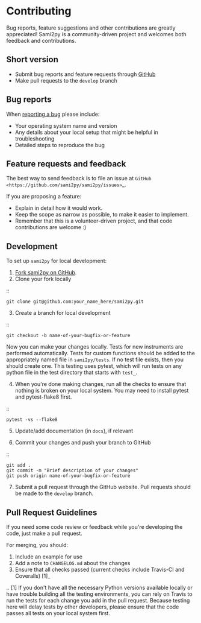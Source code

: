 Contributing
============

Bug reports, feature suggestions and other contributions are greatly
appreciated!  Sami2py is a community-driven project and welcomes both feedback and
contributions.

Short version
-------------

* Submit bug reports and feature requests through [GitHub](https://github.com/sami2py/sami2py/issues)
* Make pull requests to the ``develop`` branch

Bug reports
-----------

When [reporting a bug](https://github.com/sami2py/sami2py/issues>) please
include:

* Your operating system name and version
* Any details about your local setup that might be helpful in troubleshooting
* Detailed steps to reproduce the bug

Feature requests and feedback
-----------------------------

The best way to send feedback is to file an issue at
`GitHub <https://github.com/sami2py/sami2py/issues>`_.

If you are proposing a feature:

* Explain in detail how it would work.
* Keep the scope as narrow as possible, to make it easier to implement.
* Remember that this is a volunteer-driven project, and that code contributions
  are welcome :)

Development
-----------

To set up `sami2py` for local development:

1. [Fork sami2py on GitHub](https://github.com/sami2py/sami2py/fork).
2. Clone your fork locally

::

    git clone git@github.com:your_name_here/sami2py.git

3. Create a branch for local development

::

    git checkout -b name-of-your-bugfix-or-feature

   Now you can make your changes locally. Tests for new instruments are
   performed automatically.  Tests for custom functions should be added to the
   appropriately named file in ``sami2py/tests``.   If no test file exists,
   then you should create one.  This testing uses pytest, which will run tests
   on any python file in the test directory that starts with ``test_``.

4. When you're done making changes, run all the checks to ensure that nothing
   is broken on your local system.  You may need to install pytest and
   pytest-flake8 first.

::

    pytest -vs --flake8


5. Update/add documentation (in ``docs``), if relevant

6. Commit your changes and push your branch to GitHub

::

    git add .
    git commit -m "Brief description of your changes"
    git push origin name-of-your-bugfix-or-feature

7. Submit a pull request through the GitHub website. Pull requests should be
   made to the ``develop`` branch.

Pull Request Guidelines
-----------------------

If you need some code review or feedback while you're developing the code, just
make a pull request.

For merging, you should:

1. Include an example for use
2. Add a note to ``CHANGELOG.md`` about the changes
3. Ensure that all checks passed (current checks include Travis-CI
   and Coveralls) [1]_

.. [1] If you don't have all the necessary Python versions available locally or
       have trouble building all the testing environments, you can rely on
       Travis to run the tests for each change you add in the pull request.
       Because testing here will delay tests by other developers, please ensure
       that the code passes all tests on your local system first.
